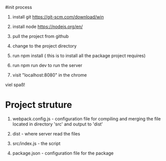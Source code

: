 #init process

1. install git
https://git-scm.com/download/win

2. install node
https://nodejs.org/en/

3. pull the project from github

4. change to the project directory

4. run npm install ( this is to install all the package project requires)

5. run npm run dev to run the server

6. visit "localhost:8080" in the chrome

viel spaß!

# Project struture

1. webpack.config.js - configuration file for compiling and merging the file located in directory 'src' and output to 'dist'

2. dist - where server read the files

2. src/index.js - the script

3. package.json - configuration file for the package